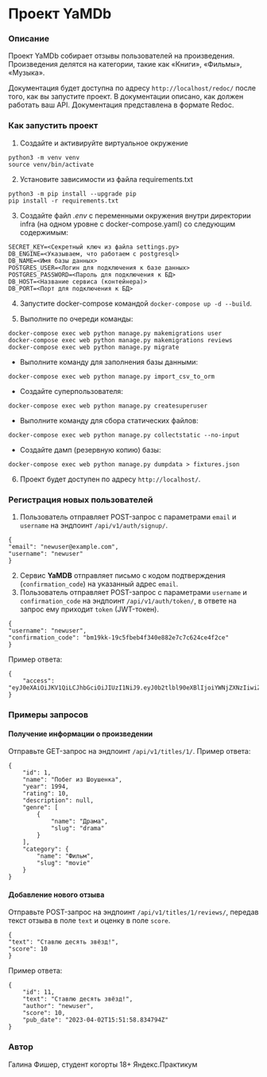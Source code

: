 # Проект YaMDb
### Описание
Проект YaMDb собирает отзывы пользователей на произведения. Произведения делятся на категории, такие как «Книги», «Фильмы», «Музыка». 

Документация будет доступна по адресу `http://localhost/redoc/` после того, как вы запустите проект. В документации описано, как должен работать ваш API. Документация представлена в формате Redoc.

### Как запустить проект
1. Создайте и активируйте виртуальное окружение
```
python3 -m venv venv
source venv/bin/activate
```
2. Установите зависимости из файла requirements.txt
```
python3 -m pip install --upgrade pip
pip install -r requirements.txt
```
3. Создайте файл _.env_ с переменными окружения внутри директории infra (на одном уровне с docker-compose.yaml) со следующим содержимым:
```
SECRET_KEY=<Cекретный ключ из файла settings.py>
DB_ENGINE=<Указываем, что работаем с postgresql>
DB_NAME=<Имя базы данных>
POSTGRES_USER=<Логин для подключения к базе данных>
POSTGRES_PASSWORD=<Пароль для подключения к БД>
DB_HOST=<Название сервиса (контейнера)>
DB_PORT=<Порт для подключения к БД>
```
4. Запустите docker-compose командой `docker-compose up -d --build`.

5. Выполните по очереди команды:
```
docker-compose exec web python manage.py makemigrations user
docker-compose exec web python manage.py makemigrations reviews
docker-compose exec web python manage.py migrate
```
* Выполните команду для заполнения базы данными:  
```
docker-compose exec web python manage.py import_csv_to_orm
```
* Создайте суперпользователя: 
```
docker-compose exec web python manage.py createsuperuser
```
* Выполните команду для сбора статических файлов:
```
docker-compose exec web python manage.py collectstatic --no-input
```
* Создайте дамп (резервную копию) базы:
```
docker-compose exec web python manage.py dumpdata > fixtures.json 
```
6. Проект будет доступен по адресу `http://localhost/`.

### Регистрация новых пользователей
1. Пользователь отправляет POST-запрос с параметрами `email` и `username` на эндпоинт `/api/v1/auth/signup/`.
```
{
"email": "newuser@example.com",
"username": "newuser"
}
```
2. Сервис **YaMDB** отправляет письмо с кодом подтверждения (`confirmation_code`) на указанный адрес `email`.
3. Пользователь отправляет POST-запрос с параметрами `username` и `confirmation_code` на эндпоинт `/api/v1/auth/token/`, в ответе на запрос ему приходит `token` (JWT-токен).
```
{
"username": "newuser",
"confirmation_code": "bm19kk-19c5fbeb4f340e882e7c7c624ce4f2ce"
}
```
Пример ответа:
```
{
    "access": "eyJ0eXAiOiJKV1QiLCJhbGciOiJIUzI1NiJ9.eyJ0b2tlbl90eXBlIjoiYWNjZXNzIiwiZXhwIjoxNjg4MjIyMDYzLCJpYXQiOjE2ODA0NDYwNjMsImp0aSI6IjQ4MTdlNjUwYjNiMjRkY2JhNmRhMjBiODE3OGEzMGQzIiwidXNlcl9pZCI6Nn0.ntkEoWCxmK_oj6zoOJxj2sCkPlQJ0BTdaZOTHN9vjJk"
}
```
### Примеры запросов
#### Получение информации о произведении
Отправьте GET-запрос на эндпоинт `/api/v1/titles/1/`.
Пример ответа:
```
{
    "id": 1,
    "name": "Побег из Шоушенка",
    "year": 1994,
    "rating": 10,
    "description": null,
    "genre": [
        {
            "name": "Драма",
            "slug": "drama"
        }
    ],
    "category": {
        "name": "Фильм",
        "slug": "movie"
    }
}
```
#### Добавление нового отзыва 
Отправьте POST-запрос на эндпоинт `/api/v1/titles/1/reviews/`, передав текст отзыва в поле `text` и оценку в поле `score`. 
```
{
"text": "Ставлю десять звёзд!",
"score": 10
}
```
Пример ответа:
```
{
    "id": 11,
    "text": "Ставлю десять звёзд!",
    "author": "newuser",
    "score": 10,
    "pub_date": "2023-04-02T15:51:58.834794Z"
}
```

### Автор
Галина Фишер, студент когорты 18+ Яндекс.Практикум
